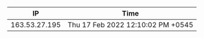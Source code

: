  | IP      | Time |
| ----------- | ----------- |
| 163.53.27.195      | Thu 17 Feb 2022 12:10:02 PM +0545       |
